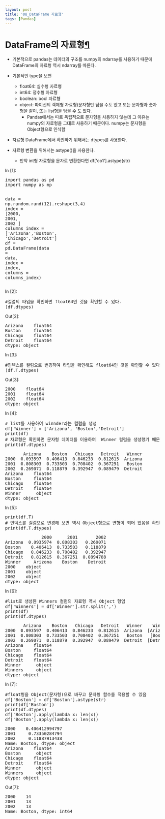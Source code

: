 ```yaml
---
layout: post
title: '08_DataFrame 자료형'
tags: [Pandas]
---
```

<div class="cell border-box-sizing text_cell rendered">
<div class="prompt input_prompt">
</div>
<div class="inner_cell">
<div class="text_cell_render border-box-sizing rendered_html">
<h1 id="DataFrame&#51032;-&#51088;&#47308;&#54805;">DataFrame&#51032; &#51088;&#47308;&#54805;<a class="anchor-link" href="#DataFrame&#51032;-&#51088;&#47308;&#54805;">&#182;</a></h1><ul>
<li>기본적으로 pandas는 데이터의 구조를 numpy의 ndarray를 사용하기 때문에 DataFrame의 자료형 역시 ndarray를 따른다. </li>
<li><p>기본적인 type을 보면</p>
<ul>
<li>float64: 실수형 자료형</li>
<li>int64: 정수형 자료형 </li>
<li>boolean: bool 자료형</li>
<li>object: 파이선의 객체형 자료형(문자형만 담을 수도 있고 또는  문자형과 숫자형을 같이, 또는 list형을 담을 수 도  있다. <ul>
<li>Pandas에서는 따로 독립적으로 문자형을 사용하지 않는데 그 이유는 numpy의 자료형을 그대로 사용하기 때문이다. numpy는 문자형을 Object형으로 인식함 </li>
</ul>
</li>
</ul>
</li>
<li><p>자료형 DataFrame에서 확인하기 위해서는 dtypes를 사용한다.</p>
</li>
<li><p>자료형 변환을 위해서는 astype()을 사용한다.</p>
<ul>
<li>만약 int형 자료형을 문자로 변환한다면  df['co1'].astype(str)  </li>
</ul>
</li>
</ul>

</div>
</div>
</div>
<div class="cell border-box-sizing code_cell rendered">
<div class="input">
<div class="prompt input_prompt">In&nbsp;[1]:</div>
<div class="inner_cell">
    <div class="input_area">
<div class=" highlight hl-ipython3"><pre><span></span><span class="kn">import</span> <span class="nn">pandas</span> <span class="k">as</span> <span class="nn">pd</span>
<span class="kn">import</span> <span class="nn">numpy</span> <span class="k">as</span> <span class="nn">np</span>

<span class="n">data</span>  <span class="o">=</span> <span class="n">np</span><span class="o">.</span><span class="n">random</span><span class="o">.</span><span class="n">rand</span><span class="p">(</span><span class="mi">12</span><span class="p">)</span><span class="o">.</span><span class="n">reshape</span><span class="p">(</span><span class="mi">3</span><span class="p">,</span><span class="mi">4</span><span class="p">)</span>
<span class="n">index</span> <span class="o">=</span> <span class="p">[</span><span class="mi">2000</span><span class="p">,</span> <span class="mi">2001</span><span class="p">,</span> <span class="mi">2002</span> <span class="p">]</span>
<span class="n">columns_index</span> <span class="o">=</span> <span class="p">[</span><span class="s1">&#39;Arizona&#39;</span><span class="p">,</span><span class="s1">&#39;Boston&#39;</span><span class="p">,</span> <span class="s1">&#39;Chicago&#39;</span><span class="p">,</span><span class="s1">&#39;Detroit&#39;</span><span class="p">]</span>
<span class="n">df</span> <span class="o">=</span> <span class="n">pd</span><span class="o">.</span><span class="n">DataFrame</span><span class="p">(</span><span class="n">data</span> <span class="o">=</span> <span class="n">data</span><span class="p">,</span> <span class="n">index</span> <span class="o">=</span> <span class="n">index</span><span class="p">,</span> <span class="n">columns</span> <span class="o">=</span> <span class="n">columns_index</span><span class="p">)</span>
</pre></div>

</div>
</div>
</div>

</div>
<div class="cell border-box-sizing code_cell rendered">
<div class="input">
<div class="prompt input_prompt">In&nbsp;[2]:</div>
<div class="inner_cell">
    <div class="input_area">
<div class=" highlight hl-ipython3"><pre><span></span><span class="c1">#컬럼의 타입을 확인하면 float64인 것을 확인할 수 있다.</span>
<span class="p">(</span><span class="n">df</span><span class="o">.</span><span class="n">dtypes</span><span class="p">)</span>
</pre></div>

</div>
</div>
</div>

<div class="output_wrapper">
<div class="output">


<div class="output_area">
<div class="prompt output_prompt">Out[2]:</div>



<div class="output_text output_subarea output_execute_result">
<pre>Arizona    float64
Boston     float64
Chicago    float64
Detroit    float64
dtype: object</pre>
</div>

</div>

</div>
</div>

</div>
<div class="cell border-box-sizing code_cell rendered">
<div class="input">
<div class="prompt input_prompt">In&nbsp;[3]:</div>
<div class="inner_cell">
    <div class="input_area">
<div class=" highlight hl-ipython3"><pre><span></span><span class="c1">#인텍스를 컬럼으로 변경하여 타입을 확인해도 float64인 것을 확인할 수 있다.</span>
<span class="p">(</span><span class="n">df</span><span class="o">.</span><span class="n">T</span><span class="o">.</span><span class="n">dtypes</span><span class="p">)</span>
</pre></div>

</div>
</div>
</div>

<div class="output_wrapper">
<div class="output">


<div class="output_area">
<div class="prompt output_prompt">Out[3]:</div>



<div class="output_text output_subarea output_execute_result">
<pre>2000    float64
2001    float64
2002    float64
dtype: object</pre>
</div>

</div>

</div>
</div>

</div>
<div class="cell border-box-sizing code_cell rendered">
<div class="input">
<div class="prompt input_prompt">In&nbsp;[4]:</div>
<div class="inner_cell">
    <div class="input_area">
<div class=" highlight hl-ipython3"><pre><span></span><span class="c1"># list를 사용하여 winnder라는 컬럼을 생성 </span>
<span class="n">df</span><span class="p">[</span><span class="s1">&#39;Winner&#39;</span><span class="p">]</span> <span class="o">=</span> <span class="p">[</span><span class="s1">&#39;Arizona&#39;</span><span class="p">,</span> <span class="s1">&#39;Boston&#39;</span><span class="p">,</span><span class="s1">&#39;Detroit&#39;</span><span class="p">]</span>  
<span class="nb">print</span><span class="p">(</span><span class="n">df</span><span class="p">)</span> 
<span class="c1"># 자료형은 확인하면 문자형 데이터를 이용하여  Winner 컬럼을 생성했기 때문에 Winner는 Object형임 </span>
<span class="nb">print</span><span class="p">(</span><span class="n">df</span><span class="o">.</span><span class="n">dtypes</span><span class="p">)</span>
</pre></div>

</div>
</div>
</div>

<div class="output_wrapper">
<div class="output">


<div class="output_area">
<div class="prompt"></div>

<div class="output_subarea output_stream output_stdout output_text">
<pre>       Arizona    Boston   Chicago   Detroit   Winner
2000  0.093597  0.406413  0.846233  0.812615  Arizona
2001  0.808303  0.733503  0.708402  0.367251   Boston
2002  0.269071  0.118879  0.392947  0.089479  Detroit
Arizona    float64
Boston     float64
Chicago    float64
Detroit    float64
Winner      object
dtype: object
</pre>
</div>
</div>

</div>
</div>

</div>
<div class="cell border-box-sizing code_cell rendered">
<div class="input">
<div class="prompt input_prompt">In&nbsp;[5]:</div>
<div class="inner_cell">
    <div class="input_area">
<div class=" highlight hl-ipython3"><pre><span></span><span class="nb">print</span><span class="p">(</span><span class="n">df</span><span class="o">.</span><span class="n">T</span><span class="p">)</span> 
<span class="c1"># 인덱스를 컬럼으로 변경해 보면 역시 Object형으로 변형이 되어 있음을 확인 할 수 있음</span>
<span class="nb">print</span><span class="p">(</span><span class="n">df</span><span class="o">.</span><span class="n">T</span><span class="o">.</span><span class="n">dtypes</span><span class="p">)</span>
</pre></div>

</div>
</div>
</div>

<div class="output_wrapper">
<div class="output">


<div class="output_area">
<div class="prompt"></div>

<div class="output_subarea output_stream output_stdout output_text">
<pre>              2000      2001       2002
Arizona  0.0935974  0.808303   0.269071
Boston    0.406413  0.733503   0.118879
Chicago   0.846233  0.708402   0.392947
Detroit   0.812615  0.367251  0.0894788
Winner     Arizona    Boston    Detroit
2000    object
2001    object
2002    object
dtype: object
</pre>
</div>
</div>

</div>
</div>

</div>
<div class="cell border-box-sizing code_cell rendered">
<div class="input">
<div class="prompt input_prompt">In&nbsp;[6]:</div>
<div class="inner_cell">
    <div class="input_area">
<div class=" highlight hl-ipython3"><pre><span></span><span class="c1">#list로 생성된 Winners 컬럼의 자료형 역시 Object 형임</span>
<span class="n">df</span><span class="p">[</span><span class="s1">&#39;Winners&#39;</span><span class="p">]</span> <span class="o">=</span> <span class="n">df</span><span class="p">[</span><span class="s1">&#39;Winner&#39;</span><span class="p">]</span><span class="o">.</span><span class="n">str</span><span class="o">.</span><span class="n">split</span><span class="p">(</span><span class="s1">&#39;,&#39;</span><span class="p">)</span> 
<span class="nb">print</span><span class="p">(</span><span class="n">df</span><span class="p">)</span> 
<span class="nb">print</span><span class="p">(</span><span class="n">df</span><span class="o">.</span><span class="n">dtypes</span><span class="p">)</span>
</pre></div>

</div>
</div>
</div>

<div class="output_wrapper">
<div class="output">


<div class="output_area">
<div class="prompt"></div>

<div class="output_subarea output_stream output_stdout output_text">
<pre>       Arizona    Boston   Chicago   Detroit   Winner    Winners
2000  0.093597  0.406413  0.846233  0.812615  Arizona  [Arizona]
2001  0.808303  0.733503  0.708402  0.367251   Boston   [Boston]
2002  0.269071  0.118879  0.392947  0.089479  Detroit  [Detroit]
Arizona    float64
Boston     float64
Chicago    float64
Detroit    float64
Winner      object
Winners     object
dtype: object
</pre>
</div>
</div>

</div>
</div>

</div>
<div class="cell border-box-sizing code_cell rendered">
<div class="input">
<div class="prompt input_prompt">In&nbsp;[7]:</div>
<div class="inner_cell">
    <div class="input_area">
<div class=" highlight hl-ipython3"><pre><span></span><span class="c1">#float형을 Object(문자형)으로 바꾸고 문자형 함수를 적용할 수 있음</span>
<span class="n">df</span><span class="p">[</span><span class="s1">&#39;Boston&#39;</span><span class="p">]</span> <span class="o">=</span> <span class="n">df</span><span class="p">[</span><span class="s1">&#39;Boston&#39;</span><span class="p">]</span><span class="o">.</span><span class="n">astype</span><span class="p">(</span><span class="nb">str</span><span class="p">)</span>
<span class="nb">print</span><span class="p">(</span><span class="n">df</span><span class="p">[</span><span class="s1">&#39;Boston&#39;</span><span class="p">])</span>
<span class="nb">print</span><span class="p">(</span><span class="n">df</span><span class="o">.</span><span class="n">dtypes</span><span class="p">)</span>
<span class="n">df</span><span class="p">[</span><span class="s1">&#39;Boston&#39;</span><span class="p">]</span><span class="o">.</span><span class="n">apply</span><span class="p">(</span><span class="k">lambda</span> <span class="n">x</span><span class="p">:</span> <span class="nb">len</span><span class="p">(</span><span class="n">x</span><span class="p">))</span>
<span class="n">df</span><span class="p">[</span><span class="s1">&#39;Boston&#39;</span><span class="p">]</span><span class="o">.</span><span class="n">apply</span><span class="p">(</span><span class="k">lambda</span> <span class="n">x</span><span class="p">:</span> <span class="nb">len</span><span class="p">(</span><span class="n">x</span><span class="p">))</span>
</pre></div>

</div>
</div>
</div>

<div class="output_wrapper">
<div class="output">


<div class="output_area">
<div class="prompt"></div>

<div class="output_subarea output_stream output_stdout output_text">
<pre>2000    0.406412994797
2001     0.73350284794
2002     0.11887913438
Name: Boston, dtype: object
Arizona    float64
Boston      object
Chicago    float64
Detroit    float64
Winner      object
Winners     object
dtype: object
</pre>
</div>
</div>

<div class="output_area">
<div class="prompt output_prompt">Out[7]:</div>



<div class="output_text output_subarea output_execute_result">
<pre>2000    14
2001    13
2002    13
Name: Boston, dtype: int64</pre>
</div>

</div>

</div>
</div>

</div>
 

